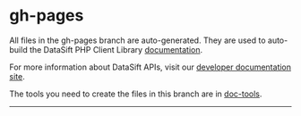 # gh-pages

All files in the gh-pages branch are auto-generated. They are used to auto-build the DataSift PHP Client Library [documentation](http://datasift.github.com/datasift-php/ "DataSift PHP Client Library Documentation").

For more information about DataSift APIs, visit our [developer documentation site](http://dev.datasift.com/ "DataSift Developer site").

The tools you need to create the files in this branch are in [doc-tools](https://github.com/datasift/datasift-php/tree/gh-pages/doc-tools "doc-tools").

---
